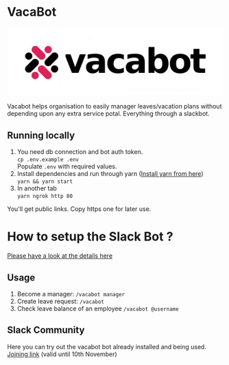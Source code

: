 # VacaBot

![alt text](vacabot-logo.png "Isn't this cool?")

Vacabot helps organisation to easily manager leaves/vacation plans without depending upon any extra service potal. Everything through a slackbot.

## Running locally
1. You need db connection and bot auth token.\
`cp .env.example .env`\
Populate `.env` with required values.
2. Install dependencies and run through yarn ([Install yarn from here](https://classic.yarnpkg.com/en/docs/install/#mac-stable))\
`yarn && yarn start`
3. In another tab\
`yarn ngrok http 80`

You'll get public links. Copy https one for later use.

# How to setup the Slack Bot ?

[Please have a look at the details here](docs/SLACK_BOT.md)

## Usage

1. Become a manager:
    `/vacabot manager`
2. Create leave request:
    `/vacabot`
3. Check leave balance of an employee
    `/vacabot @username`

## Slack Community
Here you can try out the vacabot bot already installed and being used.
[Joining link](https://join.slack.com/t/hacktoberfestindia/shared_invite/zt-ifcel7xs-Bnv2Vk73MmtU7xKU~nvSaQ) (valid until 10th November)

